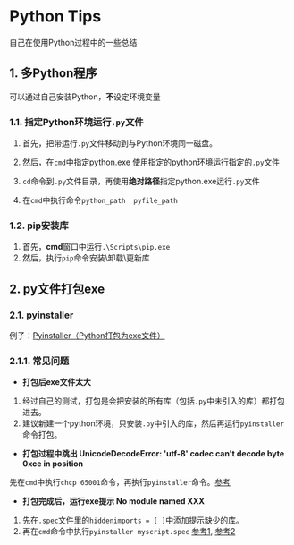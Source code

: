 # Python Tips

自己在使用Python过程中的一些总结

## 1. 多Python程序

可以通过自己安装Python，**不**设定环境变量

### 1.1. 指定Python环境运行`.py`文件

1. 首先，把带运行`.py`文件移动到与Python环境同一磁盘。

2. 然后，在`cmd`中指定python.exe 使用指定的python环境运行指定的`.py`文件

3. `cd`命令到`.py`文件目录，再使用**绝对路径**指定python.exe运行`.py`文件

4. 在`cmd`中执行命令`python_path  pyfile_path`

### 1.2. **pip**安装库

1. 首先，**cmd**窗口中运行`.\Scripts\pip.exe`
2. 然后，执行`pip`命令安装\卸载\更新库



## 2. py文件打包exe

### 2.1. pyinstaller

例子：[Pyinstaller（Python打包为exe文件）](http://blog.itpub.net/26736162/viewspace-2644904/)

### 2.1.1. 常见问题

- **打包后exe文件太大**

1. 经过自己的测试，打包是会把安装的所有库（包括`.py`中未引入的库）都打包进去。
2. 建议新建一个python环境，只安装`.py`中引入的库，然后再运行`pyinstaller`命令打包。

- **打包过程中跳出 UnicodeDecodeError: 'utf-8' codec can't decode byte 0xce in position**

先在`cmd`中执行`chcp 65001`命令，再执行`pyinstaller`命令。[参考](https://blog.csdn.net/qq_35203425/article/details/80992870)

- **打包完成后，运行exe提示 No module named XXX**
1. 先在`.spec`文件里的`hiddenimports = [ ]`中添加提示缺少的库。
2. 再在`cmd`命令中执行`pyinstaller myscript.spec`  [参考1](https://blog.csdn.net/qq_40587575/article/details/86500445), [参考2](https://segmentfault.com/a/1190000019632268?utm_source=tag-newest)









